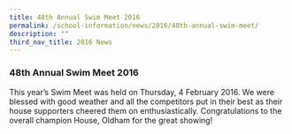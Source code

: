 ```yaml
---
title: 48th Annual Swim Meet 2016
permalink: /school-information/news/2016/48th-annual-swim-meet/
description: ""
third_nav_title: 2016 News
---
```

### **48th Annual Swim Meet 2016**
This year’s Swim Meet was held on Thursday, 4 February 2016. We were blessed with good weather and all the competitors put in their best as their house supporters cheered them on enthusiastically. Congratulations to the overall champion House, Oldham for the great showing!